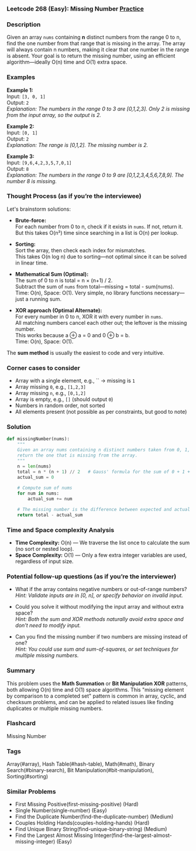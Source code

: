 ### Leetcode 268 (Easy): Missing Number [Practice](https://leetcode.com/problems/missing-number)

### Description  
Given an array `nums` containing **n** distinct numbers from the range 0 to n, find the one number from that range that is missing in the array. The array will always contain n numbers, making it clear that one number in the range is absent. Your goal is to return the missing number, using an efficient algorithm—ideally O(n) time and O(1) extra space.

### Examples  

**Example 1:**  
Input: `[3, 0, 1]`  
Output: `2`  
*Explanation: The numbers in the range 0 to 3 are [0,1,2,3]. Only 2 is missing from the input array, so the output is 2.*

**Example 2:**  
Input: `[0, 1]`  
Output: `2`  
*Explanation: The range is [0,1,2]. The missing number is 2.*

**Example 3:**  
Input: `[9,6,4,2,3,5,7,0,1]`  
Output: `8`  
*Explanation: The numbers in the range 0 to 9 are [0,1,2,3,4,5,6,7,8,9]. The number 8 is missing.*

### Thought Process (as if you’re the interviewee)  

Let's brainstorm solutions:

- **Brute-force:**  
  For each number from 0 to n, check if it exists in `nums`. If not, return it.  
  But this takes O(n²) time since searching in a list is O(n) per lookup.

- **Sorting:**  
  Sort the array, then check each index for mismatches.  
  This takes O(n log n) due to sorting—not optimal since it can be solved in linear time.

- **Mathematical Sum (Optimal):**  
  The sum of 0 to n is total = n × (n+1) / 2.  
  Subtract the sum of `nums` from total—missing = total - sum(nums).  
  Time: O(n), Space: O(1). Very simple, no library functions necessary—just a running sum.

- **XOR approach (Optimal Alternate):**  
  For every number in 0 to n, XOR it with every number in `nums`.  
  All matching numbers cancel each other out; the leftover is the missing number.  
  This works because a ⊕ a = 0 and 0 ⊕ b = b.  
  Time: O(n), Space: O(1).

The **sum method** is usually the easiest to code and very intuitive.

### Corner cases to consider  
- Array with a single element, e.g., `` → missing is `1`  
- Array missing `0`, e.g., `[1,2,3]`  
- Array missing `n`, e.g., `[0,1,2]`  
- Array is empty, e.g., `[]` (should output `0`)  
- Numbers in random order, not sorted  
- All elements present (not possible as per constraints, but good to note)

### Solution

```python
def missingNumber(nums):
    """
    Given an array nums containing n distinct numbers taken from 0, 1, 2, ..., n,
    return the one that is missing from the array.
    """
    n = len(nums)
    total = n * (n + 1) // 2   # Gauss' formula for the sum of 0 + 1 + ... + n
    actual_sum = 0
    
    # Compute sum of nums
    for num in nums:
        actual_sum += num

    # The missing number is the difference between expected and actual sum
    return total - actual_sum
```

### Time and Space complexity Analysis  

- **Time Complexity:** O(n) — We traverse the list once to calculate the sum (no sort or nested loop).
- **Space Complexity:** O(1) — Only a few extra integer variables are used, regardless of input size.

### Potential follow-up questions (as if you’re the interviewer)  

- What if the array contains negative numbers or out-of-range numbers?  
  *Hint: Validate inputs are in [0, n], or specify behavior on invalid input.*

- Could you solve it without modifying the input array and without extra space?  
  *Hint: Both the sum and XOR methods naturally avoid extra space and don't need to modify input.*

- Can you find the missing number if two numbers are missing instead of one?  
  *Hint: You could use sum and sum-of-squares, or set techniques for multiple missing numbers.*

### Summary  
This problem uses the **Math Summation** or **Bit Manipulation XOR** patterns, both allowing O(n) time and O(1) space algorithms. This "missing element by comparison to a completed set" pattern is common in array, cyclic, and checksum problems, and can be applied to related issues like finding duplicates or multiple missing numbers.


### Flashcard
Missing Number

### Tags
Array(#array), Hash Table(#hash-table), Math(#math), Binary Search(#binary-search), Bit Manipulation(#bit-manipulation), Sorting(#sorting)

### Similar Problems
- First Missing Positive(first-missing-positive) (Hard)
- Single Number(single-number) (Easy)
- Find the Duplicate Number(find-the-duplicate-number) (Medium)
- Couples Holding Hands(couples-holding-hands) (Hard)
- Find Unique Binary String(find-unique-binary-string) (Medium)
- Find the Largest Almost Missing Integer(find-the-largest-almost-missing-integer) (Easy)